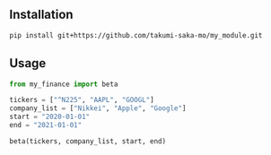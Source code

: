 ## Installation
```bash
pip install git+https://github.com/takumi-saka-mo/my_module.git

```

## Usage
```python
from my_finance import beta

tickers = ["^N225", "AAPL", "GOOGL"]
company_list = ["Nikkei", "Apple", "Google"]
start = "2020-01-01"
end = "2021-01-01"

beta(tickers, company_list, start, end)
